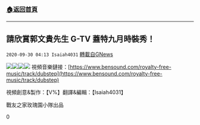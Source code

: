 ###  [:house:返回首頁](https://github.com/ourhimalayas/txt)
---

## 請欣賞郭文貴先生 G-TV 蓋特九月時裝秀！
`2020-09-30 04:13 Isaiah4031` [轉載自GNews](https://gnews.org/zh-hant/392528/)

![]()![](https://s3.amazonaws.com/gnews-media-offload/wp-content/uploads/2020/09/30034249/Miles_20200929_Fashion-figure1.png)![]()![](https://s3.amazonaws.com/gnews-media-offload/wp-content/uploads/2020/09/30035110/Miles_20200929_Fashion-figure2-revised.png)![]()![](https://s3.amazonaws.com/gnews-media-offload/wp-content/uploads/2020/09/30034313/Miles_20200929_Fashion-figure3.png)![]()![](https://s3.amazonaws.com/gnews-media-offload/wp-content/uploads/2020/09/30035124/Miles_20200929_Fashion-figure4.png)
視頻音樂鏈接：[https://www.bensound.com/royalty-free-music/track/dubstep](https://www.bensound.com/royalty-free-music/track/dubstep)

視頻創意&製作：【V%】翻譯&編輯：【Isaiah4031】

戰友之家玫瑰園小隊出品

0
